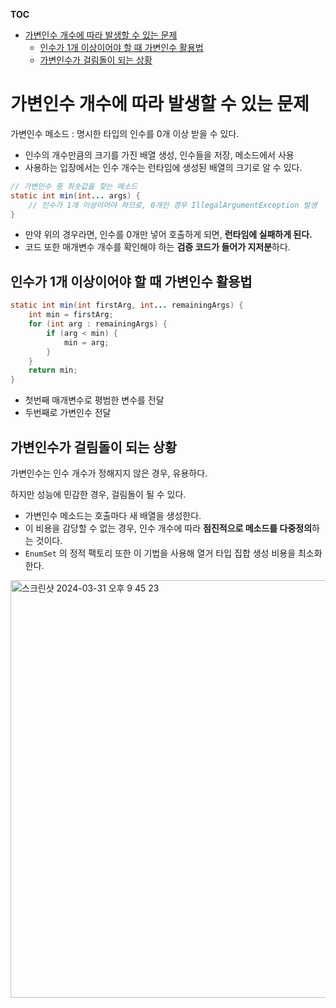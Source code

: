 **TOC**
- [가변인수 개수에 따라 발생할 수 있는 문제](#가변인수-개수에-따라-발생할-수-있는-문제)
  - [인수가 1개 이상이어야 할 때 가변인수 활용법](#인수가-1개-이상이어야-할-때-가변인수-활용법)
  - [가변인수가 걸림돌이 되는 상황](#가변인수가-걸림돌이-되는-상황)

# 가변인수 개수에 따라 발생할 수 있는 문제
가변인수 메소드 : 명시한 타입의 인수를 0개 이상 받을 수 있다.
- 인수의 개수만큼의 크기를 가진 배열 생성, 인수들을 저장, 메소드에서 사용
- 사용하는 입장에서는 인수 개수는 런타임에 생성된 배열의 크기로 알 수 있다.

```java
// 가변인수 중 최솟값을 찾는 메소드
static int min(int... args) {
    // 인수가 1개 이상이어야 하므로, 0개인 경우 IllegalArgumentException 발생
}
```
- 만약 위의 경우라면, 인수를 0개만 넣어 호출하게 되면, **런타임에 실패하게 된다.**
- 코드 또한 매개변수 개수를 확인해야 하는 **검증 코드가 들어가 지저분**하다.

## 인수가 1개 이상이어야 할 때 가변인수 활용법
```java
static int min(int firstArg, int... remainingArgs) {
    int min = firstArg;
    for (int arg : remainingArgs) {
        if (arg < min) {
            min = arg;
        }
    }
    return min;
}
```
- 첫번째 매개변수로 평범한 변수를 전달
- 두번째로 가변인수 전달

## 가변인수가 걸림돌이 되는 상황
가변인수는 인수 개수가 정해지지 않은 경우, 유용하다.

하지만 성능에 민감한 경우, 걸림돌이 될 수 있다.
- 가변인수 메소드는 호출마다 새 배열을 생성한다.
- 이 비용을 감당할 수 없는 경우, 인수 개수에 따라 **점진적으로 메소드를 다중정의**하는 것이다.
- `EnumSet` 의 정적 팩토리 또한 이 기법을 사용해 열거 타입 집합 생성 비용을 최소화한다.

<img width="668" alt="스크린샷 2024-03-31 오후 9 45 23" src="https://github.com/SeongukBaek/DevDevDev/assets/33208303/0f12e37b-e252-4069-b8fa-73fd27eaba26">
